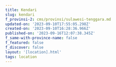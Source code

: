 ```yaml
---
title: Kendari
slug: kendari
f_provinsi-2: cms/provinsi/sulawesi-tenggara.md
updated-on: '2023-09-10T17:55:05.298Z'
created-on: '2023-09-10T16:28:36.966Z'
published-on: '2023-09-16T12:07:38.345Z'
f_same-with-province-name: false
f_featured: false
f_discover: false
layout: '[location].html'
tags: location
---
```



